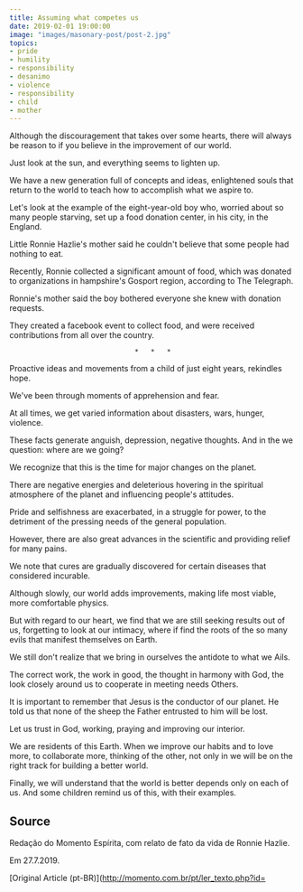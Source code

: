 ```yaml
---
title: Assuming what competes us
date: 2019-02-01 19:00:00
image: "images/masonary-post/post-2.jpg"
topics: 
- pride
- humility
- responsibility
- desanimo
- violence
- responsibility
- child
- mother
---
```


Although the discouragement that takes over some hearts, there will always be reason to
if you believe in the improvement of our world.

Just look at the sun, and everything seems to lighten up.

We have a new generation full of concepts and ideas, enlightened souls that
return to the world to teach how to accomplish what we aspire to.

Let's look at the example of the eight-year-old boy who, worried about so many people
starving, set up a food donation center, in his city, in the
England.

Little Ronnie Hazlie's mother said he couldn't believe that
some people had nothing to eat.

Recently, Ronnie collected a significant amount of food, which was
donated to organizations in hampshire's Gosport region, according to The
Telegraph.

Ronnie's mother said the boy bothered everyone she knew with
donation requests.

They created a facebook event to collect food, and were received
contributions from all over the country.

                                   *   *   *

Proactive ideas and movements from a child of just eight years,
rekindles hope.

We've been through moments of apprehension and fear.

At all times, we get varied information about disasters, wars,
hunger, violence.

These facts generate anguish, depression, negative thoughts. And in the
we question: where are we going?

We recognize that this is the time for major changes on the planet.

There are negative energies and deleterious hovering in the spiritual atmosphere of the
planet and influencing people's attitudes.

Pride and selfishness are exacerbated, in a struggle for power,
to the detriment of the pressing needs of the general population.

However, there are also great advances in the scientific and
providing relief for many pains.

We note that cures are gradually discovered for certain diseases that
considered incurable.

Although slowly, our world adds improvements, making life
most viable, more comfortable physics.

But with regard to our heart, we find that we are still seeking
results out of us, forgetting to look at our intimacy, where if
find the roots of the so many evils that manifest themselves on Earth.

We still don't realize that we bring in ourselves the antidote to what we
Ails.

The correct work, the work in good, the thought in harmony with God, the
look closely around us to cooperate in meeting needs
Others.

It is important to remember that Jesus is the conductor of our planet. He told us
that none of the sheep the Father entrusted to him will be lost.

Let us trust in God, working, praying and improving our interior.

We are residents of this Earth. When we improve our habits and
to love more, to collaborate more, thinking of the other, not only in
we will be on the right track for building a better world.

Finally, we will understand that the world is better depends only on each of us. And
some children remind us of this, with their examples.


## Source
Redação do Momento Espírita, com relato
de fato da vida de Ronnie Hazlie.

Em 27.7.2019.

[Original Article (pt-BR)](http://momento.com.br/pt/ler_texto.php?id=
